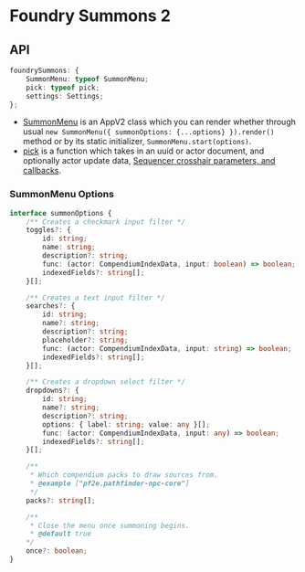 # Foundry Summons 2

## API

```ts
foundrySummons: {
	SummonMenu: typeof SummonMenu;
	pick: typeof pick;
	settings: Settings;
};
```

- [SummonMenu](https://github.com/MrVauxs/foundry-summons-2/blob/main/src/module/SummonMenu/index.ts) is an AppV2 class which you can render whether through usual `new SummonMenu({ summonOptions: {...options} }).render()` method or by its static initializer, `SummonMenu.start(options)`.
- [pick](https://github.com/MrVauxs/foundry-summons-2/blob/main/src/module/SummonFunc/index.ts) is a function which takes in an uuid or actor document, and optionally actor update data, [Sequencer crosshair parameters, and callbacks](https://fantasycomputer.works/FoundryVTT-Sequencer/#/crosshair).

### SummonMenu Options
```ts
interface summonOptions {
	/** Creates a checkmark input filter */
	toggles?: {
		id: string;
		name: string;
		description?: string;
		func: (actor: CompendiumIndexData, input: boolean) => boolean;
		indexedFields?: string[];
	}[];

	/** Creates a text input filter */
	searches?: {
		id: string;
		name?: string;
		description?: string;
		placeholder?: string;
		func: (actor: CompendiumIndexData, input: string) => boolean;
		indexedFields?: string[];
	}[];

	/** Creates a dropdown select filter */
	dropdowns?: {
		id: string;
		name?: string;
		description?: string;
		options: { label: string; value: any }[];
		func: (actor: CompendiumIndexData, input: any) => boolean;
		indexedFields?: string[];
	}[];

	/**
	 * Which compendium packs to draw sources from.
	 * @example ["pf2e.pathfinder-npc-core"]
	 */
	packs?: string[];

	/**
	 * Close the menu once summoning begins.
	 * @default true
	*/
	once?: boolean;
}
```
